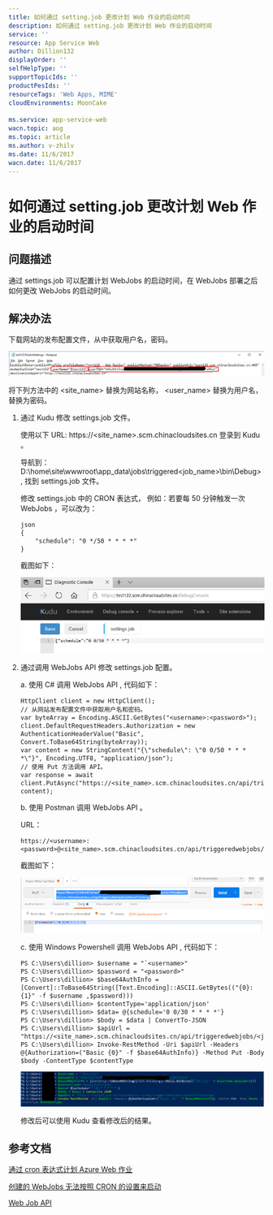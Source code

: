 ```yaml
---
title: 如何通过 setting.job 更改计划 Web 作业的启动时间
description: 如何通过 setting.job 更改计划 Web 作业的启动时间
service: ''
resource: App Service Web
author: Dillion132
displayOrder: ''
selfHelpType: ''
supportTopicIds: ''
productPesIds: ''
resourceTags: 'Web Apps, MIME'
cloudEnvironments: MoonCake

ms.service: app-service-web
wacn.topic: aog
ms.topic: article
ms.author: v-zhilv
ms.date: 11/6/2017
wacn.date: 11/6/2017
---
```


# 如何通过 setting.job 更改计划 Web 作业的启动时间

## 问题描述

通过 settings.job 可以配置计划 WebJobs 的启动时间，在 WebJobs 部署之后如何更改 WebJobs 的启动时间。

## 解决办法

下载网站的发布配置文件，从中获取用户名，密码。

![publishfile](./media/aog-web-apps-how-to-update-the-schedule-of-webjob/publishfile.PNG)

将下列方法中的 <site_name> 替换为网站名称， <user_name> 替换为用户名， <password> 替换为密码。

1. 通过 Kudu 修改 settings.job 文件。

    使用以下 URL: https://<site_name>.scm.chinacloudsites.cn 登录到 Kudu 。

    导航到： D:\home\site\wwwroot\app_data\jobs\triggered\<job_name>\bin\Debug> , 找到 settings.job 文件。

    修改 settings.job 中的 CRON 表达式， 例如：若要每 50 分钟触发一次 WebJobs ，可以改为：

    ```
    json
    {
        "schedule": "0 */50 * * * *"
    }
    ```

    截图如下：

    ![schedule1.PNG](./media/aog-web-apps-how-to-update-the-schedule-of-webjob/schedule1.PNG)

2. 通过调用 WebJobs API 修改 settings.job 配置。

    a. 使用 C# 调用 WebJobs API , 代码如下：

    ```
    HttpClient client = new HttpClient();
    // 从网站发布配置文件中获取用户名和密码。
    var byteArray = Encoding.ASCII.GetBytes("<username>:<password>");
    client.DefaultRequestHeaders.Authorization = new AuthenticationHeaderValue("Basic", Convert.ToBase64String(byteArray));
    var content = new StringContent("{\"schedule\": \"0 0/50 * * * *\"}", Encoding.UTF8, "application/json");
    // 使用 Put 方法调用 API。
    var response = await client.PutAsync("https://<site_name>.scm.chinacloudsites.cn/api/triggeredwebjobs/<job_name>/settings", content);
    ```

    b. 使用 Postman 调用 WebJobs API 。

    URL：
    ```
    https://<username>:<password>@<site_name>.scm.chinacloudsites.cn/api/triggeredwebjobs/<job_name>/settings
    ```

    截图如下：

    ![postman](./media/aog-web-apps-how-to-update-the-schedule-of-webjob/postmanwebjob.PNG)

    c. 使用 Windows Powershell 调用 WebJobs API , 代码如下：

    ```
    PS C:\Users\dillion> $username = "`<username>"
    PS C:\Users\dillion> $password = "<password>"
    PS C:\Users\dillion> $base64AuthInfo = [Convert]::ToBase64String([Text.Encoding]::ASCII.GetBytes(("{0}:{1}" -f $username ,$password)))
    PS C:\Users\dillion> $contentType='application/json'
    PS C:\Users\dillion> $data= @{schedule='0 0/30 * * * *'}
    PS C:\Users\dillion> $body = $data | ConvertTo-JSON
    PS C:\Users\dillion> $apiUrl = "https://<site_name>.scm.chinacloudsites.cn/api/triggeredwebjobs/<job_name>/settings"
    PS C:\Users\dillion> Invoke-RestMethod -Uri $apiUrl -Headers @{Authorization=("Basic {0}" -f $base64AuthInfo)} -Method Put -Body $body -ContentType $contentType
    ```

    ![powershell](./media/aog-web-apps-how-to-update-the-schedule-of-webjob/powershell.PNG)

    修改后可以使用 Kudu 查看修改后的结果。

## 参考文档

[通过 cron 表达式计划 Azure Web 作业](http://blog.amitapple.com/post/2015/06/scheduling-azure-webjobs/#.Wf_ULNeWaM9)

[创建的 WebJobs 无法按照 CRON 的设置来启动](https://docs.azure.cn/articles/azure-operations-guide/app-service-web/aog-web-apps-qa-webjob-cron-boot-error)

[Web Job API](https://github.com/projectkudu/kudu/wiki/WebJobs-API)